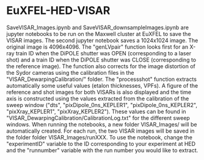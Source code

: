 # EuXFEL-HED-VISAR

SaveVISAR_Images.ipynb and SaveVISAR_downsampleImages.ipynb are jupyter notebooks to be run on the Maxwell cluster at EuXFEL to save the VISAR images. The second jupyter notebook saves a 1024x1024 image. The original image is 4096x4096. 
The "genLVpair" function looks first for an X-ray train ID when the DiPOLE shutter was OPEN (corresponding to a laser shot) and a train ID  when the DiPOLE shutter was CLOSE (corresponding to the reference image). The function also corrects for the image distortion of the Sydor cameras using the calibration files in the "VISAR_DewarpingCalibration/" folder. 
The "processshot" function extracts automatically some useful values (etalon thicknesses, VPFs). A figure of the reference and shot images for both VISARs is also displayed and the time axis is constructed using the values extracted from the calibration of the sweep window ("dts", "pixDipole_0ns_KEPLER1", "pixDipole_0ns_KEPLER2", "pixXray_KEPLER1", "pixXray_KEPLER2"). These values can be found in "VISAR_DewarpingCalibration/CalibrationLog.txt" for the different sweep windows.
When running the notebooks, a new folder VISAR_Images/ will be automatically created. For each run, the two VISAR images will be saved in the folder folder VISAR_Images/runXXX.
To use the notebook, change the "experimentID" variable to the ID corresponding to your experiment at HED and the "runnumber" variable with the run number you would like to extract. 

